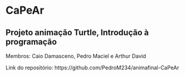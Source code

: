<h1>CaPeAr</h1>
<h2>Projeto animação Turtle, Introdução à programação</h2>

<p>Membros: Caio Damasceno, Pedro Maciel e Arthur David<p>

<p>Link do repositório: https://github.com/PedroM234/animafinal-CaPeAr </p>
